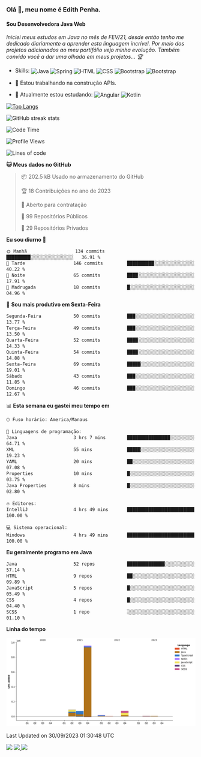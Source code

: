 ### Olá 👋, meu nome é Edith Penha.
#### Sou Desenvolvedora Java Web

*Iniciei meus estudos em Java no mês de FEV/21, desde então tenho me dedicado diariamente a aprender esta linguagem incrível. Por meio dos projetos adicionados ao meu portifólio vejo minha evolução.
Também convido você a dar uma olhada em meus projetos... :trophy:*

- Skills:
  <img align="center" alt="Java" height="40" width="40" src="https://cdn.jsdelivr.net/gh/devicons/devicon/icons/java/java-original.svg">
  <img align="center" alt="Spring" height="40" width="40" src="https://cdn.jsdelivr.net/gh/devicons/devicon/icons/spring/spring-original-wordmark.svg">
  <img align="center" alt="HTML" height="40" width="40" src="https://cdn.jsdelivr.net/gh/devicons/devicon/icons/html5/html5-original.svg">
  <img align="center" alt="CSS" height="40" width="40" src="https://cdn.jsdelivr.net/gh/devicons/devicon/icons/css3/css3-original.svg">
  <img align="center" alt="Bootstrap" height="40" width="40" src="https://cdn.jsdelivr.net/gh/devicons/devicon/icons/bootstrap/bootstrap-plain.svg">
  <img align="center" alt="Bootstrap" height="40" width="40" src="https://cdn.jsdelivr.net/gh/devicons/devicon/icons/figma/figma-original.svg">


- 🔭 Estou trabalhando na construção APIs. 
- 🌱 Atualmente estou estudando:
  <img align="center" alt="Angular" height="40" width="40" src="https://cdn.jsdelivr.net/gh/devicons/devicon/icons/angularjs/angularjs-original.svg">
  <img align="center" alt="Kotlin" height="80" width="80" src="https://cdn.jsdelivr.net/gh/devicons/devicon/icons/kotlin/kotlin-original-wordmark.svg">


[![Top Langs](https://github-readme-stats.vercel.app/api/top-langs/?username=edithpenha20&layout=compact&langs_count=7&theme=dracula)](https://github.com/anuraghazra/github-readme-stats)


![GitHub streak stats](https://github-readme-streak-stats.herokuapp.com/?user=edithpenha20&layout=compact&langs_count=7&theme=dracula)

<!--START_SECTION:waka-->
![Code Time](http://img.shields.io/badge/Code%20Time-261%20hrs%2018%20mins-blue)

![Profile Views](http://img.shields.io/badge/Visualizac%C3%B5es%20do%20perfil-0-blue)

![Lines of code](https://img.shields.io/badge/Desde%20o%20Hello%20World%20eu%20escrevi-1.2%20million%20linhas%20de%20c%C3%B3digo-blue)

**🐱 Meus dados no GitHub** 

> 📦 202.5 kB Usado no armazenamento do GitHub 
 > 
> 🏆 18 Contribuições no ano de 2023
 > 
> 💼 Aberto para contratação
 > 
> 📜 99 Repositórios Públicos 
 > 
> 🔑 29 Repositórios Privados 
 > 
**Eu sou diurno 🐤** 

```text
🌞 Manhã                  134 commits         █████████░░░░░░░░░░░░░░░░   36.91 % 
🌆 Tarde                  146 commits         ██████████░░░░░░░░░░░░░░░   40.22 % 
🌃 Noite                  65 commits          ████░░░░░░░░░░░░░░░░░░░░░   17.91 % 
🌙 Madrugada              18 commits          █░░░░░░░░░░░░░░░░░░░░░░░░   04.96 % 
```
📅 **Sou mais produtivo em Sexta-Feira** 

```text
Segunda-Feira            50 commits          ███░░░░░░░░░░░░░░░░░░░░░░   13.77 % 
Terça-Feira              49 commits          ███░░░░░░░░░░░░░░░░░░░░░░   13.50 % 
Quarta-Feira             52 commits          ████░░░░░░░░░░░░░░░░░░░░░   14.33 % 
Quinta-Feira             54 commits          ████░░░░░░░░░░░░░░░░░░░░░   14.88 % 
Sexta-Feira              69 commits          █████░░░░░░░░░░░░░░░░░░░░   19.01 % 
Sábado                   43 commits          ███░░░░░░░░░░░░░░░░░░░░░░   11.85 % 
Domingo                  46 commits          ███░░░░░░░░░░░░░░░░░░░░░░   12.67 % 
```


📊 **Esta semana eu gastei meu tempo em** 

```text
🕑︎ Fuso horário: America/Manaus

💬 Linguagens de programação: 
Java                     3 hrs 7 mins        ████████████████░░░░░░░░░   64.71 % 
XML                      55 mins             █████░░░░░░░░░░░░░░░░░░░░   19.23 % 
YAML                     20 mins             ██░░░░░░░░░░░░░░░░░░░░░░░   07.08 % 
Properties               10 mins             █░░░░░░░░░░░░░░░░░░░░░░░░   03.75 % 
Java Properties          8 mins              █░░░░░░░░░░░░░░░░░░░░░░░░   02.80 % 

🔥 Editores: 
IntelliJ                 4 hrs 49 mins       █████████████████████████   100.00 % 

💻 Sistema operacional: 
Windows                  4 hrs 49 mins       █████████████████████████   100.00 % 
```

**Eu geralmente programo em Java** 

```text
Java                     52 repos            ██████████████░░░░░░░░░░░   57.14 % 
HTML                     9 repos             ██░░░░░░░░░░░░░░░░░░░░░░░   09.89 % 
JavaScript               5 repos             █░░░░░░░░░░░░░░░░░░░░░░░░   05.49 % 
CSS                      4 repos             █░░░░░░░░░░░░░░░░░░░░░░░░   04.40 % 
SCSS                     1 repo              ░░░░░░░░░░░░░░░░░░░░░░░░░   01.10 % 
```



**Linha do tempo**

![Lines of Code chart](https://raw.githubusercontent.com/edithpenha20/edithpenha20/master/assets/bar_graph.png)


 Last Updated on 30/09/2023 01:30:48 UTC
<!--END_SECTION:waka-->

<a href="https://www.linkedin.com/in/edith-penha" target="_blank"><img src="https://img.shields.io/badge/-LinkedIn-%230077B5?style=for-the-badge&logo=linkedin&logoColor=white" target="_blank"></a>
<a href = "mailto:edithpenha@gmail.com"><img src="https://img.shields.io/badge/-Gmail-%23333?style=for-the-badge&logo=gmail&logoColor=white" target="_blank">
<a href="https://instagram.com/endy.code/" target="_blank"><img src="https://img.shields.io/badge/-Instagram-%23E4405F?style=for-the-badge&logo=instagram&logoColor=white" target="_blank"></a>

